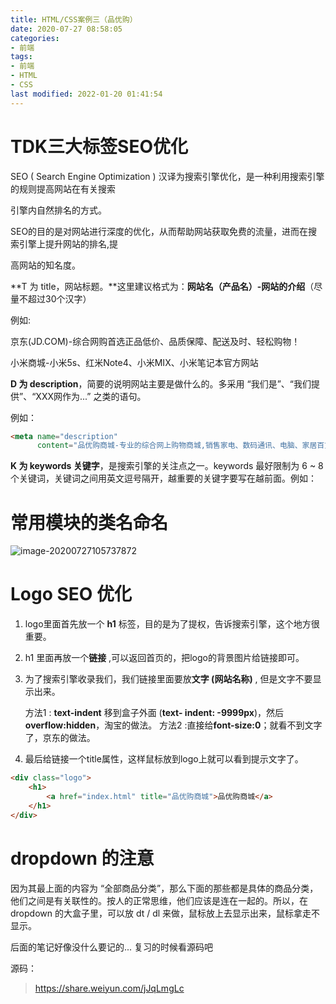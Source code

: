 ```yaml
---
title: HTML/CSS案例三（品优购）
date: 2020-07-27 08:58:05
categories: 
- 前端
tags:
- 前端
- HTML
- CSS
last modified: 2022-01-20 01:41:54
---
```


# TDK三大标签SEO优化

SEO ( Search Engine Optimization ) 汉译为搜索引擎优化，是一种利用搜索引擎的规则提高网站在有关搜索

引擎内自然排名的方式。

SEO的目的是对网站进行深度的优化，从而帮助网站获取免费的流量，进而在搜索引擎上提升网站的排名,提

高网站的知名度。

**T 为 title，网站标题。**这里建议格式为：**网站名（产品名）-网站的介绍**（尽量不超过30个汉字）

例如:

京东(JD.COM)-综合网购首选正品低价、品质保障、配送及时、轻松购物！

小米商城-小米5s、红米Note4、小米MIX、小米笔记本官方网站

**D 为 description**，简要的说明网站主要是做什么的。多采用 “我们是”、“我们提供”、“XXX网作为...” 之类的语句。

例如：

```html
<meta name="description"
      content="品优购商城-专业的综合网上购物商城,销售家电、数码通讯、电脑、家居百货、服装服饰、母婴、图书、食品等数万个品牌优质商品.便捷、诚信的服务，为您提供愉悦的网上购物体验!" />

```

**K 为 keywords 关键字**，是搜索引擎的关注点之一。keywords 最好限制为 6 ~ 8 个关键词，关键词之间用英文逗号隔开，越重要的关键字要写在越前面。例如：

# 常用模块的类名命名

![image-20200727105737872](R:/mdImages/image-20200727105737872.png)

# Logo SEO 优化

1. logo里面首先放一个 **h1** 标签，目的是为了提权，告诉搜索引擎，这个地方很重要。

2. h1 里面再放一个**链接** ,可以返回首页的，把logo的背景图片给链接即可。

3. 为了搜索引擎收录我们，我们链接里面要放**文字 (网站名称)** , 但是文字不要显示出来。

   方法1 : **text-indent** 移到盒子外面 (**text- indent: -9999px**)，然后 **overflow:hidden**，淘宝的做法。
   方法2 :直接给**font-size:0**；就看不到文字了，京东的做法。

4. 最后给链接一个title属性，这样鼠标放到logo上就可以看到提示文字了。

```html
<div class="logo">
    <h1>
        <a href="index.html" title="品优购商城">品优购商城</a>
    </h1>
</div>
```

# dropdown 的注意

因为其最上面的内容为 “全部商品分类”，那么下面的那些都是具体的商品分类，他们之间是有关联性的。按人的正常思维，他们应该是连在一起的。所以，在 dropdown 的大盒子里，可以放 dt / dl 来做，鼠标放上去显示出来，鼠标拿走不显示。

后面的笔记好像没什么要记的... 复习的时候看源码吧

源码：

> https://share.weiyun.com/jJqLmgLc

